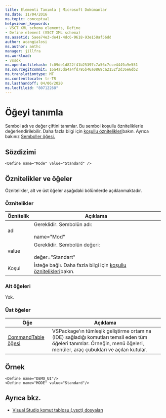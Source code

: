 ```yaml
---
title: Elementi Tanımla | Microsoft Dokümanlar
ms.date: 11/04/2016
ms.topic: conceptual
helpviewer_keywords:
- VSCT XML schema elements, Define
- Define element (VSCT XML schema)
ms.assetid: 5aee74e3-de41-4dc6-9618-93e158af56dd
author: acangialosi
ms.author: anthc
manager: jillfra
ms.workload:
- vssdk
ms.openlocfilehash: fc09de1d822f41b25397c7a56c7cce4449a9e551
ms.sourcegitcommit: 16a4a5da4a4fd795b46a0869ca2152f2d36e6db2
ms.translationtype: MT
ms.contentlocale: tr-TR
ms.lasthandoff: 04/06/2020
ms.locfileid: "80712268"
---
```

# <a name="define-element"></a>Öğeyi tanımla
Sembol adı ve değer çiftini tanımlar. Bu sembol koşullu özniteliklerle değerlendirilebilir. Daha fazla bilgi için [koşullu öznitelikleri](../extensibility/vsct-xml-schema-conditional-attributes.md)bakın. Ayrıca bakınız [Semboller öğesi.](../extensibility/symbols-element.md)

## <a name="syntax"></a>Sözdizimi

```
<Define name="Mode" value="Standard" />
```

## <a name="attributes-and-elements"></a>Öznitelikler ve öğeler
 Öznitelikler, alt ve üst öğeler aşağıdaki bölümlerde açıklanmaktadır.

### <a name="attributes"></a>Öznitelikler

|Öznitelik|Açıklama|
|---------------|-----------------|
|ad|Gereklidir. Sembolün adı:<br /><br /> name="Mod"|
|value|Gereklidir. Sembolün değeri:<br /><br /> değer="Standart"|
|Koşul|İsteğe bağlı. Daha fazla bilgi için [koşullu öznitelikleri](../extensibility/vsct-xml-schema-conditional-attributes.md)bakın.|

### <a name="child-elements"></a>Alt öğeleri
 Yok.

### <a name="parent-elements"></a>Üst öğeler

|Öğe|Açıklama|
|-------------|-----------------|
|[CommandTable öğesi](../extensibility/commandtable-element.md)|VSPackage'ın tümleşik geliştirme ortamına (IDE) sağladığı komutları temsil eden tüm öğeleri tanımlar. Örneğin, menü öğeleri, menüler, araç çubukları ve açılan kutular.|

## <a name="example"></a>Örnek

```
<Define name="DEMO_UI"/>
<Define name="MODE" value="Standard"/>
```

## <a name="see-also"></a>Ayrıca bkz.
- [Visual Studio komut tablosu (.vsct) dosyaları](../extensibility/internals/visual-studio-command-table-dot-vsct-files.md)
